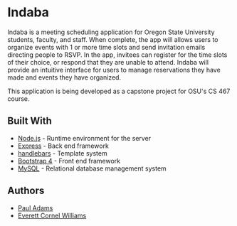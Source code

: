 # Indaba

Indaba is a meeting scheduling application for Oregon State University students, faculty, and staff. When complete, the app will allows users to organize events with 1 or more time slots and send invitation emails directing people to RSVP. In the app, invitees can register for the time slots of their choice, or respond that they are unable to attend. Indaba will provide an intuitive interface for users to manage reservations they have made and events they have organized.

This application is being developed as a capstone project for OSU's CS 467 course.

## Built With

* [Node.js](https://nodejs.org/en/) - Runtime environment for the server
* [Express](https://expressjs.com/) - Back end framework
* [handlebars](https://handlebarsjs.com/) - Template system
* [Bootstrap 4](https://getbootstrap.com/) - Front end framework
* [MySQL](https://www.mysql.com/) - Relational database management system


## Authors

* [Paul Adams](https://github.com/pauladams12345)
* [Everett Cornel Williams](https://github.com/Everett1914)
